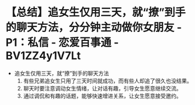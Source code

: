 # 【总结】追女生仅用三天，就“撩”到手的聊天方法，分分钟主动做你女朋友 - P1：私信 - 恋爱百事通 - BV1ZZ4y1V7Lt

-   追女生仅用三天，就“撩”到手的聊天方法
    1.  有些兄弟追女生只用了三天时间就成功，而有些人却追了很久也没结果。
    2.  聊天时要注意调动女生情绪，让对话有趣，引导女生愿意继续交流。
    3.  通过调侃和有趣的话题，能够快速增进关系，让女生愿意接受邀约。